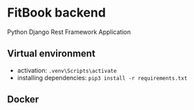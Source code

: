 # FitBook backend
Python Django Rest Framework Application

## Virtual environment
 - activation: `.venv\Scripts\activate`
 - installing dependencies: `pip3 install -r requirements.txt`

## Docker
